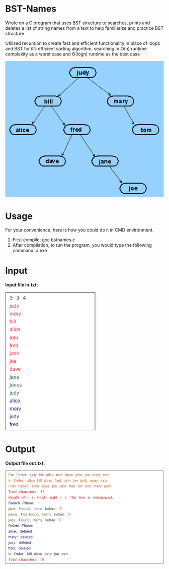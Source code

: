 # BST-Names
Wrote on a C program that uses BST structure to searches, prints and deletes a list of string names from a text to help familiarize and practice BST structure  
    
Utilized recursion to create fast and efficient functionality in place of loops and BST for it’s efficient sorting algorithm, searching in O(n) runtime complexity as a worst case and O(logn) runtime as the best case

![](bstnames.png)

# Usage
For your convenience, here is how you could do it in CMD environment.

1. First compile: gcc bstnames.c
2. After compilation, to run the program, you would type the following command: a.exe

# Input
**Input file in.txt:**  
  
![](input.png)

# Output
**Output file out.txt:**  
  
![](output.png)
